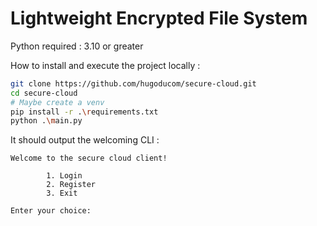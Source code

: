 # Lightweight Encrypted File System

Python required : 3.10 or greater

How to install and execute the project locally :

```sh
git clone https://github.com/hugoducom/secure-cloud.git
cd secure-cloud
# Maybe create a venv
pip install -r .\requirements.txt
python .\main.py
```

It should output the welcoming CLI :

```
Welcome to the secure cloud client!

        1. Login
        2. Register
        3. Exit

Enter your choice:
```
